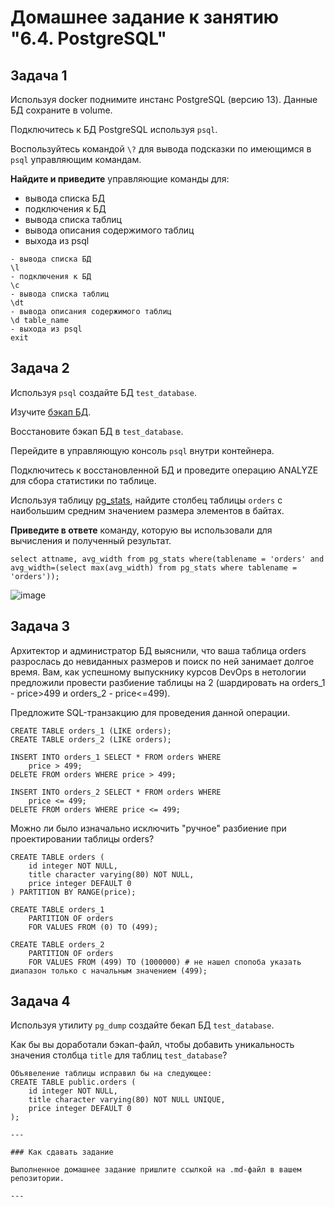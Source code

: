 # Домашнее задание к занятию "6.4. PostgreSQL"

## Задача 1

Используя docker поднимите инстанс PostgreSQL (версию 13). Данные БД сохраните в volume.

Подключитесь к БД PostgreSQL используя `psql`.

Воспользуйтесь командой `\?` для вывода подсказки по имеющимся в `psql` управляющим командам.

**Найдите и приведите** управляющие команды для:
- вывода списка БД
- подключения к БД
- вывода списка таблиц
- вывода описания содержимого таблиц
- выхода из psql

```
- вывода списка БД
\l
- подключения к БД
\c
- вывода списка таблиц
\dt
- вывода описания содержимого таблиц
\d table_name
- выхода из psql
exit

```

## Задача 2

Используя `psql` создайте БД `test_database`.

Изучите [бэкап БД](https://github.com/netology-code/virt-homeworks/tree/master/06-db-04-postgresql/test_data).

Восстановите бэкап БД в `test_database`.

Перейдите в управляющую консоль `psql` внутри контейнера.

Подключитесь к восстановленной БД и проведите операцию ANALYZE для сбора статистики по таблице.

Используя таблицу [pg_stats](https://postgrespro.ru/docs/postgresql/12/view-pg-stats), найдите столбец таблицы `orders` 
с наибольшим средним значением размера элементов в байтах.

**Приведите в ответе** команду, которую вы использовали для вычисления и полученный результат.
```
select attname, avg_width from pg_stats where(tablename = 'orders' and avg_width=(select max(avg_width) from pg_stats where tablename = 'orders'));
```
![image](https://user-images.githubusercontent.com/48878229/151705710-1a20199e-5ad2-4bd6-842b-f6bea04d8901.png)

## Задача 3

Архитектор и администратор БД выяснили, что ваша таблица orders разрослась до невиданных размеров и
поиск по ней занимает долгое время. Вам, как успешному выпускнику курсов DevOps в нетологии предложили
провести разбиение таблицы на 2 (шардировать на orders_1 - price>499 и orders_2 - price<=499).

Предложите SQL-транзакцию для проведения данной операции.

```
CREATE TABLE orders_1 (LIKE orders);
CREATE TABLE orders_2 (LIKE orders);

INSERT INTO orders_1 SELECT * FROM orders WHERE
	price > 499;
DELETE FROM orders WHERE price > 499;

INSERT INTO orders_2 SELECT * FROM orders WHERE
	price <= 499;
DELETE FROM orders WHERE price <= 499;
```

Можно ли было изначально исключить "ручное" разбиение при проектировании таблицы orders?

```
CREATE TABLE orders (
    id integer NOT NULL,
    title character varying(80) NOT NULL,
    price integer DEFAULT 0
) PARTITION BY RANGE(price); 

CREATE TABLE orders_1
    PARTITION OF orders
    FOR VALUES FROM (0) TO (499);

CREATE TABLE orders_2
    PARTITION OF orders
    FOR VALUES FROM (499) TO (1000000) # не нашел спопоба указать диапазон только с начальным значением (499);
```

## Задача 4

Используя утилиту `pg_dump` создайте бекап БД `test_database`.

Как бы вы доработали бэкап-файл, чтобы добавить уникальность значения столбца `title` для таблиц `test_database`?

```
Объявеление таблицы исправил бы на следующее:
CREATE TABLE public.orders (
    id integer NOT NULL,
    title character varying(80) NOT NULL UNIQUE,
    price integer DEFAULT 0
);

---

### Как cдавать задание

Выполненное домашнее задание пришлите ссылкой на .md-файл в вашем репозитории.

---
